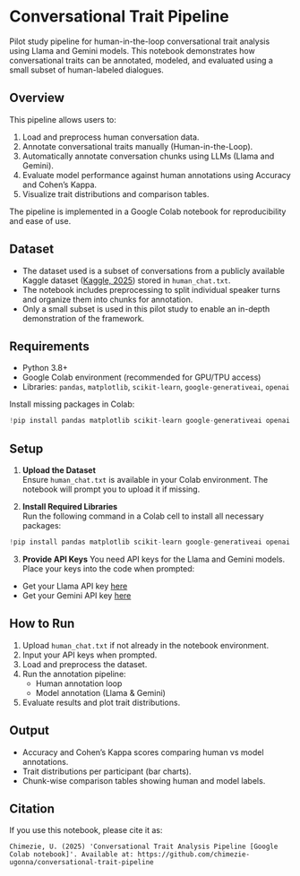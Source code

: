 # Conversational Trait Pipeline
Pilot study pipeline for human-in-the-loop conversational trait analysis using Llama and Gemini models. This notebook demonstrates how conversational traits can be annotated, modeled, and evaluated using a small subset of human-labeled dialogues.

## Overview

This pipeline allows users to:

1. Load and preprocess human conversation data.
2. Annotate conversational traits manually (Human-in-the-Loop).
3. Automatically annotate conversation chunks using LLMs (Llama and Gemini).
4. Evaluate model performance against human annotations using Accuracy and Cohen’s Kappa.
5. Visualize trait distributions and comparison tables.

The pipeline is implemented in a Google Colab notebook for reproducibility and ease of use.

## Dataset

- The dataset used is a subset of conversations from a publicly available Kaggle dataset ([Kaggle, 2025](https://www.kaggle.com/datasets/projjal1/human-conversation-training-data/data)) stored in `human_chat.txt`.
- The notebook includes preprocessing to split individual speaker turns and organize them into chunks for annotation.
- Only a small subset is used in this pilot study to enable an in-depth demonstration of the framework.

## Requirements

- Python 3.8+
- Google Colab environment (recommended for GPU/TPU access)
- Libraries: `pandas`, `matplotlib`, `scikit-learn`, `google-generativeai`, `openai`

Install missing packages in Colab:

```python
!pip install pandas matplotlib scikit-learn google-generativeai openai
```

## Setup

1. **Upload the Dataset**  
   Ensure `human_chat.txt` is available in your Colab environment. The notebook will prompt you to upload it if missing.

2. **Install Required Libraries**  
   Run the following command in a Colab cell to install all necessary packages:

```python
!pip install pandas matplotlib scikit-learn google-generativeai openai
```

3. **Provide API Keys**
   You need API keys for the Llama and Gemini models. Place your keys into the code when prompted:
   
* Get your Llama API key [here](https://openrouter.ai/sign-in?redirect_url=https%3A%2F%2Fopenrouter.ai%2Fsettings%2Fkeys)
* Get your Gemini API key [here](https://aistudio.google.com/api-keys)


## How to Run
1. Upload `human_chat.txt` if not already in the notebook environment.
2. Input your API keys when prompted.
3. Load and preprocess the dataset.
4. Run the annotation pipeline:
	* Human annotation loop
	* Model annotation (Llama & Gemini)
5. Evaluate results and plot trait distributions.


## Output
* Accuracy and Cohen’s Kappa scores comparing human vs model annotations.
* Trait distributions per participant (bar charts).
* Chunk-wise comparison tables showing human and model labels.


## Citation
If you use this notebook, please cite it as:
```text
Chimezie, U. (2025) 'Conversational Trait Analysis Pipeline [Google Colab notebook]'. Available at: https://github.com/chimezie-ugonna/conversational-trait-pipeline
```

